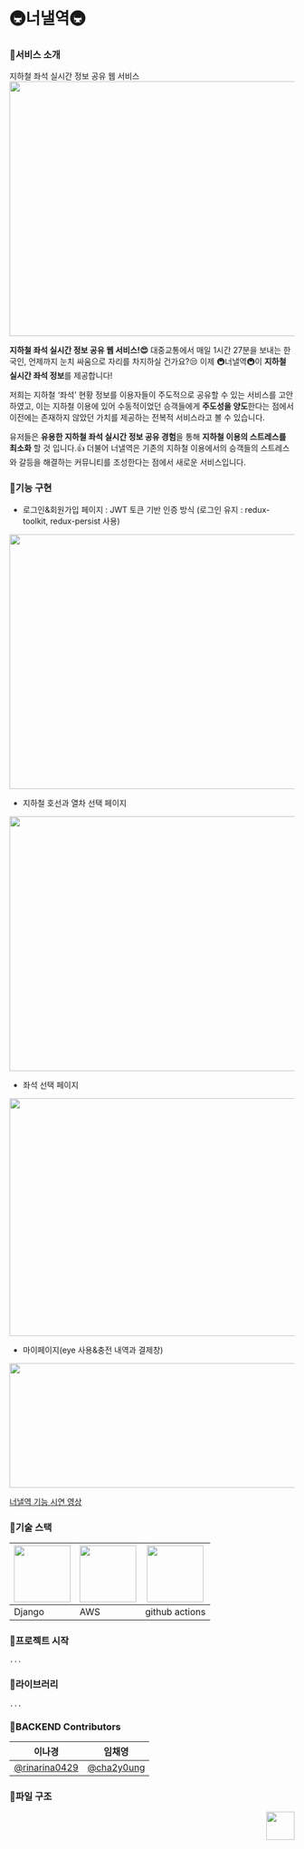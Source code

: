 # 🚇너낼역🚇

### 🖤서비스 소개 
지하철 좌석 실시간 정보 공유 웹 서비스
<img src="https://user-images.githubusercontent.com/81161750/187938375-e22d1cbf-6286-4ef9-b055-3128f50e05e3.png"  width="800" height="450"/>

**지하철 좌석 실시간 정보 공유 웹 서비스!😍**
대중교통에서 매일 1시간 27분을 보내는 한국인, 언제까지 눈치 싸움으로 자리를 차지하실 건가요?😒
이제 🚇너낼역🚇이 **지하철 실시간 좌석 정보**를 제공합니다!

저희는 지하철 ‘좌석’ 현황 정보를 이용자들이 주도적으로 공유할 수 있는 서비스를 고안하였고,
이는 지하철 이용에 있어 수동적이었던 승객들에게 **주도성을 양도**한다는 점에서 이전에는 존재하지 않았던 가치를 제공하는 전복적 서비스라고 볼 수 있습니다.

유저들은 **유용한 지하철 좌석 실시간 정보 공유 경험**을 통해 **지하철 이용의 스트레스를 최소화** 할 것 입니다.👍
더불어 너낼역은 기존의 지하철 이용에서의 승객들의 스트레스와 갈등을 해결하는 커뮤니티를 조성한다는 점에서 새로운 서비스입니다.

### 🖤기능 구현
- 로그인&회원가입 페이지 : JWT 토큰 기반 인증 방식 (로그인 유지 : redux-toolkit, redux-persist 사용)
<img src="https://user-images.githubusercontent.com/81161750/187946278-77ad2621-ae87-4a45-9c00-7b42b85e6e4c.png"  width="800" height="450"/>

- 지하철 호선과 열차 선택 페이지
<img src="https://user-images.githubusercontent.com/81161750/187946101-797b9745-6752-46d0-9f84-ca1587787ef8.png"  width="800" height="450"/>

- 좌석 선택 페이지
<img src="https://user-images.githubusercontent.com/81161750/187945960-3e70aa6c-c65b-4dde-9dc0-bf9cdf805dc7.png"  width="900" height="420"/>

- 마이페이지(eye 사용&충전 내역과 결제창)
<img src="https://user-images.githubusercontent.com/81161750/187946189-1ce851be-b2f9-4490-8304-26ee7b2721d2.png"  width="800" height="220"/>

[ 너낼역 기능 시연 영상 ](https://youtu.be/SMZjkCxMtDY)

### 🖤기술 스택
| <image src="https://user-images.githubusercontent.com/69039161/215253421-51587157-d431-42b6-9727-549054c5dc80.png" width=100> | <image src="https://user-images.githubusercontent.com/69039161/215253483-61e98ba8-e8bf-48f9-9035-11cd2718ea5e.png" width=100> | <image src="https://user-images.githubusercontent.com/69039161/215253535-0c29e1d3-c407-4102-abba-5b2be2954248.png" width=100> |
| ---------- | ---------- | ---------- |
| Django | AWS | github actions |

### 🖤프로젝트 시작
```
...
```

### 🖤라이브러리
```
...
```

### 🖤BACKEND Contributors
| 이나경 | 임채영 |
| ---------- | ---------- |
| [@rinarina0429](https://github.com/rinarina0429) | [@cha2y0ung](https://github.com/cha2y0ung) |

### 🖤파일 구조
<!--📦CheerCharm
 ┣ 📂.github  
 ┃ ┗ 📂workflows  
 ┃ ┃ ┗ 📜deploy.yml  
 ┣ 📂accounts  
 ┃ ┣ 📂migrations  
 ┃ ┣ 📜admin.py  
 ┃ ┣ 📜apps.py  
 ┃ ┣ 📜models.py  
 ┃ ┣ 📜serializers.py  
 ┃ ┣ 📜tests.py  
 ┃ ┣ 📜urls.py  
 ┃ ┣ 📜views.py  
 ┃ ┗ 📜**init**.py  
 ┣ 📂charms  
 ┃ ┣ 📂migrations  
 ┃ ┣ 📜admin.py  
 ┃ ┣ 📜apps.py  
 ┃ ┣ 📜models.py  
 ┃ ┣ 📜serializers.py  
 ┃ ┣ 📜tests.py  
 ┃ ┣ 📜urls.py  
 ┃ ┣ 📜views.py  
 ┃ ┗ 📜**init**.py  
 ┣ 📂CheerCharm  
 ┃ ┣ 📂settings  
 ┃ ┃ ┣ 📜base.py  
 ┃ ┃ ┣ 📜dev.py  
 ┃ ┃ ┣ 📜prod.py  
 ┃ ┃ ┗ 📜**init**.py  
 ┃ ┣ 📜asgi.py  
 ┃ ┣ 📜urls.py  
 ┃ ┣ 📜wsgi.py  
 ┃ ┗ 📜**init**.py  
 ┣ 📂cheers  
 ┃ ┣ 📂migrations  
 ┃ ┣ 📜admin.py  
 ┃ ┣ 📜apps.py  
 ┃ ┣ 📜models.py  
 ┃ ┣ 📜serializers.py  
 ┃ ┣ 📜tests.py  
 ┃ ┣ 📜urls.py  
 ┃ ┣ 📜views.py  
 ┃ ┗ 📜**init**.py  
 ┣ 📂config  
 ┃ ┣ 📂docker  
 ┃ ┣ 📂nginx  
 ┃ ┗ 📂scripts  
 ┣ 📜.env.prod  
 ┣ 📜docker-compose.prod.yml  
 ┣ 📜Dockerfile.prod  
 ┣ 📜manage.py  
 ┣ 📜README.md  
 ┗ 📜requirements.txt
-->
<img src="https://github.com/NNAERYEOK/NNY-Back/assets/101031854/439391bb-e24f-4148-be08-be9483c36d26" width="50" height="50" align="right">

